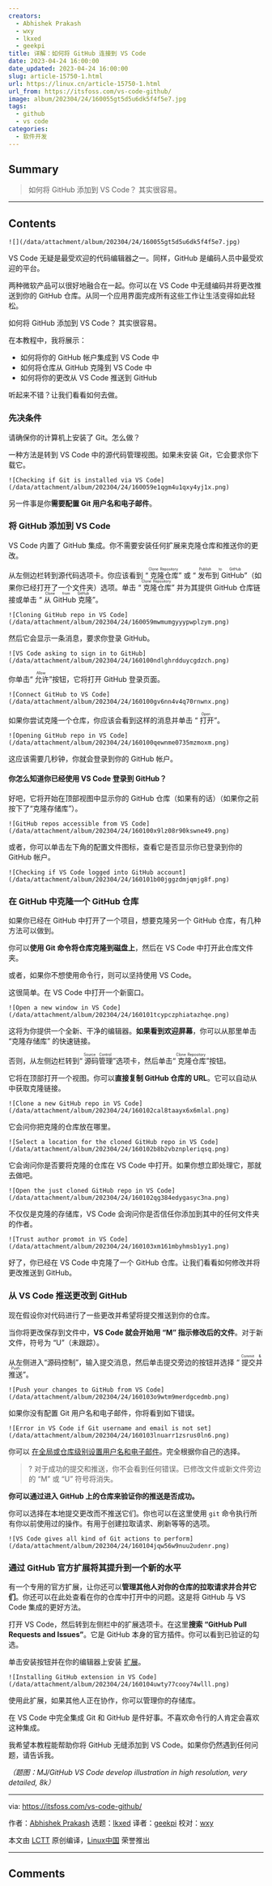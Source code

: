 ```yaml
---
creators:
  - Abhishek Prakash
  - wxy
  - lkxed
  - geekpi
title: 详解：如何将 GitHub 连接到 VS Code
date: 2023-04-24 16:00:00
date_updated: 2023-04-24 16:00:00
slug: article-15750-1.html
url: https://linux.cn/article-15750-1.html
url_from: https://itsfoss.com/vs-code-github/
image: album/202304/24/160055gt5d5u6dk5f4f5e7.jpg
tags:
  - github
  - vs code
categories:
  - 软件开发
---
```


## Summary

> 如何将 GitHub 添加到 VS Code？ 其实很容易。

***

<!-- more -->

## Contents

`![](/data/attachment/album/202304/24/160055gt5d5u6dk5f4f5e7.jpg)`

VS Code 无疑是最受欢迎的代码编辑器之一。同样，GitHub 是编码人员中最受欢迎的平台。

两种微软产品可以很好地融合在一起。你可以在 VS Code 中无缝编码并将更改推送到你的 GitHub 仓库。从同一个应用界面完成所有这些工作让生活变得如此轻松。

如何将 GitHub 添加到 VS Code？ 其实很容易。

在本教程中，我将展示：

* 如何将你的 GitHub 帐户集成到 VS Code 中
* 如何将仓库从 GitHub 克隆到 VS Code 中
* 如何将你的更改从 VS Code 推送到 GitHub

听起来不错？让我们看看如何去做。

### 先决条件

请确保你的计算机上安装了 Git。怎么做？

一种方法是转到 VS Code 中的源代码管理视图。如果未安装 Git，它会要求你下载它。

`![Checking if Git is installed via VS Code](/data/attachment/album/202304/24/160059e1qgm4u1qxy4yj1x.png)`

另一件事是你**需要配置 Git 用户名和电子邮件**。

### 将 GitHub 添加到 VS Code

VS Code 内置了 GitHub 集成。你不需要安装任何扩展来克隆仓库和推送你的更改。

从左侧边栏转到源代码选项卡。你应该看到 “<ruby> 克隆仓库 <rt>  Clone Repository </rt></ruby>” 或 “<ruby> 发布到 GitHub <rt>  Publish to GitHub </rt></ruby>”（如果你已经打开了一个文件夹）选项。单击 “<ruby> 克隆仓库 <rt>  Clone Repository </rt></ruby>” 并为其提供 GitHub 仓库链接或单击 “<ruby> 从 GitHub 克隆 <rt>  Clone from GitHub </rt></ruby>”。

`![Cloning GitHub repo in VS Code](/data/attachment/album/202304/24/160059mwmumgyyypwplzym.png)`

然后它会显示一条消息，要求你登录 GitHub。

`![VS Code asking to sign in to GitHub](/data/attachment/album/202304/24/160100ndlghrdduycgdzch.png)`

你单击“<ruby> 允许 <rt>  Allow </rt></ruby>”按钮，它将打开 GitHub 登录页面。

`![Connect GitHub to VS Code](/data/attachment/album/202304/24/160100gv6nn4v4q70rnwnx.png)`

如果你尝试克隆一个仓库，你应该会看到这样的消息并单击 “<ruby> 打开 <rt>  Open </rt></ruby>”。

`![Opening GitHub repo in VS Code](/data/attachment/album/202304/24/160100qewnme0735mzmoxm.png)`

这应该需要几秒钟，你就会登录到你的 GitHub 帐户。

#### 你怎么知道你已经使用 VS Code 登录到 GitHub？

好吧，它将开始在顶部视图中显示你的 GitHub 仓库（如果有的话）（如果你之前按下了“克隆存储库”）。

`![GitHub repos accessible from VS Code](/data/attachment/album/202304/24/160100x9lz08r90kswne49.png)`

或者，你可以单击左下角的配置文件图标，查看它是否显示你已登录到你的 GitHub 帐户。

`![Checking if VS Code logged into GitHub account](/data/attachment/album/202304/24/160101b00jggzdmjqmjg8f.png)`

### 在 GitHub 中克隆一个 GitHub 仓库

如果你已经在 GitHub 中打开了一个项目，想要克隆另一个 GitHub 仓库，有几种方法可以做到。

你可以**使用 Git 命令将仓库克隆到磁盘上**，然后在 VS Code 中打开此仓库文件夹。

或者，如果你不想使用命令行，则可以坚持使用 VS Code。

这很简单。在 VS Code 中打开一个新窗口。

`![Open a new window in VS Code](/data/attachment/album/202304/24/160101tcypczphiatazhqe.png)`

这将为你提供一个全新、干净的编辑器。**如果看到欢迎屏幕**，你可以从那里单击 “克隆存储库” 的快速链接。

否则，从左侧边栏转到“<ruby> 源码管理 <rt>  Source Control </rt></ruby>”选项卡，然后单击“<ruby> 克隆仓库 <rt>  Clone Repository </rt></ruby>”按钮。

它将在顶部打开一个视图。你可以**直接复制 GitHub 仓库的 URL**。它可以自动从中获取克隆链接。

`![Clone a new GitHub repo in VS Code](/data/attachment/album/202304/24/160102cal8taayx6x6mlal.png)`

它会问你把克隆的仓库放在哪里。

`![Select a location for the cloned GitHub repo in VS Code](/data/attachment/album/202304/24/160102b8b2vbznpleriqsq.png)`

它会询问你是否要将克隆的仓库在 VS Code 中打开。如果你想立即处理它，那就去做吧。

`![Open the just cloned GitHub repo in VS Code](/data/attachment/album/202304/24/160102qg384edygasyc3na.png)`

不仅仅是克隆的存储库，VS Code 会询问你是否信任你添加到其中的任何文件夹的作者。

`![Trust author promot in VS Code](/data/attachment/album/202304/24/160103xm161mbyhmsb1yy1.png)`

好了，你已经在 VS Code 中克隆了一个 GitHub 仓库。让我们看看如何修改并将更改推送到 GitHub。

### 从 VS Code 推送更改到 GitHub

现在假设你对代码进行了一些更改并希望将提交推送到你的仓库。

当你将更改保存到文件中，**VS Code 就会开始用 “M” 指示修改后的文件**。对于新文件，符号为 “U”（未跟踪）。

从左侧进入“源码控制”，输入提交消息，然后单击提交旁边的按钮并选择 “<ruby> 提交并推送 <rt>  Commit &amp; Push </rt></ruby>”。

`![Push your changes to GitHub from VS Code](/data/attachment/album/202304/24/160103o9wtm9merdgcedmb.png)`

如果你没有配置 Git 用户名和电子邮件，你将看到如下错误。

`![Error in VS Code if Git username and email is not set](/data/attachment/album/202304/24/160103lnuarr1zsrus0ln6.png)`

你可以 [在全局或仓库级别设置用户名和电子邮件](https://git-scm.com/book/en/v2/Getting-Started-First-Time-Git-Setup?ref=itsfoss.com)。完全根据你自己的选择。

> 
> ? 对于成功的提交和推送，你不会看到任何错误。已修改文件或新文件旁边的 “M” 或 “U” 符号将消失。
> 
> 
> 

**你可以通过进入 GitHub 上的仓库来验证你的推送是否成功。**

你可以选择在本地提交更改而不推送它们。你也可以在这里使用 `git` 命令执行所有你以前使用过的操作。有用于创建拉取请求、刷新等等的选项。

`![VS Code gives all kind of Git actions to perform](/data/attachment/album/202304/24/160104jqw56w9nuu2udenr.png)`

### 通过 GitHub 官方扩展将其提升到一个新的水平

有一个专用的官方扩展，让你还可以**管理其他人对你的仓库的拉取请求并合并它们**。你还可以在此处查看在你的仓库中打开中的问题。这是将 GitHub 与 VS Code 集成的更好方法。

打开 VS Code，然后转到左侧栏中的扩展选项卡。在这里**搜索 “GitHub Pull Requests and Issues”**。它是 GitHub 本身的官方插件。你可以看到已验证的勾选。

单击安装按钮并在你的编辑器上安装 [扩展](https://itsfoss.com/install-vs-code-extensions/)。

`![Installing GitHub extension in VS Code](/data/attachment/album/202304/24/160104uwty77cooy74wlll.png)`

使用此扩展，如果其他人正在协作，你可以管理你的存储库。

在 VS Code 中完全集成 Git 和 GitHub 是件好事。不喜欢命令行的人肯定会喜欢这种集成。

我希望本教程能帮助你将 GitHub 无缝添加到 VS Code。如果你仍然遇到任何问题，请告诉我。

*（题图：MJ/GitHub VS Code develop illustration in high resolution, very detailed, 8k）*

---

via: <https://itsfoss.com/vs-code-github/>

作者：[Abhishek Prakash](https://itsfoss.com/author/abhishek/) 选题：[lkxed](https://github.com/lkxed/) 译者：[geekpi](https://github.com/geekpi) 校对：[wxy](https://github.com/wxy)

本文由 [LCTT](https://github.com/LCTT/TranslateProject) 原创编译，[Linux中国](https://linux.cn/) 荣誉推出

***

## Comments
